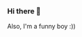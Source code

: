 ### Hi there 👋

<!--
**Quan-zuize/Quan-zuize** is a ✨ _special_ ✨ repository because its `README.md` (this file) appears on your GitHub profile.

- 🔭 I’m currently the student in senior high school Aptech
- 🌱 I've been learning IT for 2 years
- 👯 I’m looking to collaborate on creating website
- 🤔 I’m looking for help with reaching 7.0 iealts
- 💬 Ask me about everything you want
- 📫 How to reach me: link under my ava 
- ⚡ Fun fact: I love basketball and enjoying landscape
--> Also, I'm a funny boy :))
